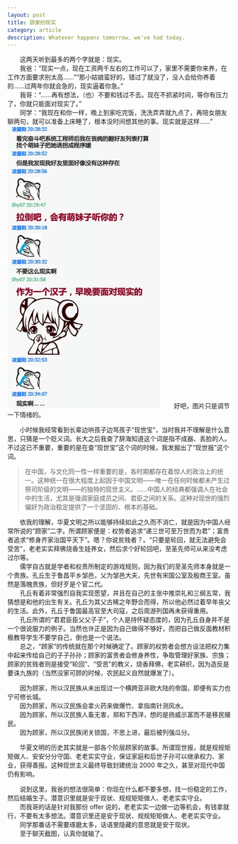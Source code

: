 ```yaml
---
layout: post
title: 顾家的现实
category: article
description: Whatever happens tomorrow, we've had today.
---
```


　　这两天听到最多的两个字就是：现实。  
　　我爸：“现实一点，现在工资两千左右的工作可以了，家里不需要你来养，在工作方面要求别太高……”“那小姑娘蛮好的，错过了就没了，没人会给你养着的……过两年你就会急的，现实逼着你急。”  
　　我哥：“……再有想法，（也）不要和钱过不去。现在不抓紧时间，等你有压力了，你就只能面对现实了。”  
　　同学：“我现在和你一样，晚上到家吃完饭，洗洗弄弄就九点了，再陪女朋友聊两句，就可以准备上床睡了，根本没时间想其他的事。现实就是这样……”  
![聊天截图](/images/201406/talk.jpg)
　　好吧，图片只是调节一下情绪的。  
  
　　小时候我经常看到长辈边哄孩子边骂孩子“现世宝”，当时我并不理解是什么意思，只猜是一个贬义词。长大之后我查了辞海知道这个词是指不成器、丢脸的人。不过这已不重要，重要的是在查“现世宝”这个词的时候，我发掘出了“现世报”这个词。  

> 在中国，与文化同一性一样重要的是，各时期都存在着惊人的政治上的统一。这种统一在很大程度上起因于中国文明——唯一在任何时候都未产生过祭司阶级的文明——的独特的现世主义。……中国人的经典都强调人在社会中的生活，尤其是强调家庭成员之间、君臣之间的关系。这种对现世的强烈偏好为政治稳定提供了一个坚固的、根本的基础。  
  
　　依我的理解，华夏文明之所以能够持续如此之久而不消亡，就是因为中国人经常所说的“顾家”二字。所谓顾家便是：权势者追求“递三世可至万世而为君”；富贵者追求“修身齐家治国平天下”。嗯？你说贫贱者？。“只要是轮回，就无法避免会受苦”，老老实实拜佛烧香生娃养女，然后求个好轮回吧，至圣先师可从来没考虑过尔等。  
　　儒学自古就是学者和权贵所制定的游戏规则，因为我们的至圣先师本身就是一个贵族。孔丘生于鲁昌平乡邹邑，父为邹邑大夫，先世有宋国公室及殷商王室。虽然是落魄贵族，但好歹是个官二代。  
　　孔丘有着非常强烈自我实现愿望，并且在自己的主张中推崇礼和三纲五常，我猜想是和他的出生有关。孔丘为其父古稀之年野合而得，所以他必然过着早年丧父的生活。此外，孔丘于鲁国最高官至大司寇，之后周游列国再未获得重用。  
　　孔丘所谓的“君君臣臣父父子子”，个人是持怀疑态度的，因为孔丘自身并不是一个很说服力的例子。当然也许正是因为自己做得不够好，而把自己做反面教材积极教导学生不要学自己，倒也是一个说法。  
　　总之，“顾家”的传统就在那个时候确定了。顾家的权势者会想方设法把权力集中起来传给自己的子子孙孙；顾家的富贵者会修身养性，争取管理好家族、宗族；顾家的贫贱者则是接受“轮回”、“受苦”的教义，烧香拜佛，老实耕织，因为造反是要诛九族的（当然没家可顾的时候，农民起义自然就爆发了）。  
  
　　因为顾家，所以汉民族从未出现过一个横跨亚非欧大陆的帝国，即便有实力也宁可修长城。  
　　因为顾家，所以汉民族会拿火药来做爆竹、拿指南针测风水。  
　　因为顾家，所以汉民族人畜无害，郑和下西洋，想的是扬威示富而不是移民殖民。  
　　因为顾家，所以汉民族闭关锁国，不思上进，最后被列强瓜分。  

　　华夏文明的历史其实就是一部各个阶层顾家的故事。所谓现世报，就是规规矩矩做人、安安分分守国、老老实实守业，保证家庭和后世子孙可以继承权力、家业，获得善报。这种现世主义最终导致封建统治 2000 年之久，甚至对现代中国仍有影响。  
  
　　说到这里，我爸的想法很简单：你现在什么都不要多想，找一份稳定的工作，然后结婚生子。潜意识里就是安于现状、规规矩矩做人、老老实实守业。  
　　而我哥的话是针对我那份 offer 说的，老老实实一边做一边等机会，有钱拿就行，不要有太多想法。潜意识里还是安于现状、规规矩矩做人、老老实实守业。  
　　同学那番话不需要琢磨太多，话语里隐藏的意思就是安于现状。  
　　至于聊天截图，认真你就输了。  

